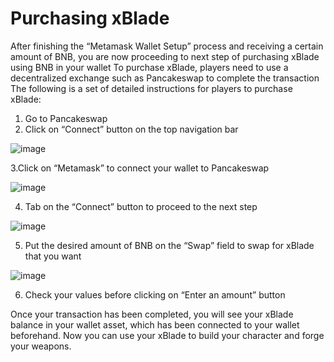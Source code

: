 # Purchasing xBlade
After finishing the “Metamask Wallet Setup” process and receiving a certain amount of BNB, you are now proceeding to next step of purchasing xBlade using BNB in your wallet
To purchase xBlade, players need to use a decentralized exchange such as Pancakeswap to complete the transaction
The following is a set of detailed instructions for players to purchase xBlade:
1. Go to Pancakeswap 
2. Click on “Connect” button on the top navigation bar 

![image](https://i1.wp.com/www.followchain.org/wp-content/uploads/2021/06/connect-metamask-pancakeswap-3edit.jpg?w=369&ssl=1)

3.Click on “Metamask” to connect your wallet to Pancakeswap

![image](https://i1.wp.com/www.followchain.org/wp-content/uploads/2021/06/connect-metamask-pancakeswap-4edit.jpg?w=368&ssl=1)

4. Tab on the “Connect” button to proceed to the next step 

![image](https://i1.wp.com/www.followchain.org/wp-content/uploads/2021/06/connect-metamask-pancakeswap-6edit.jpg?w=340&ssl=1)

5. Put the desired amount of BNB on the “Swap” field to swap for xBlade that you want 

![image](https://i2.wp.com/www.followchain.org/wp-content/uploads/2021/06/connect-metamask-pancakeswap-9edit.jpg?w=369&ssl=1)

6. Check your values before clicking on “Enter an amount” button

Once your transaction has been completed, you will see your xBlade balance in your wallet asset, which has been connected to your wallet beforehand. Now you can use your xBlade to build your character and forge your weapons. 
